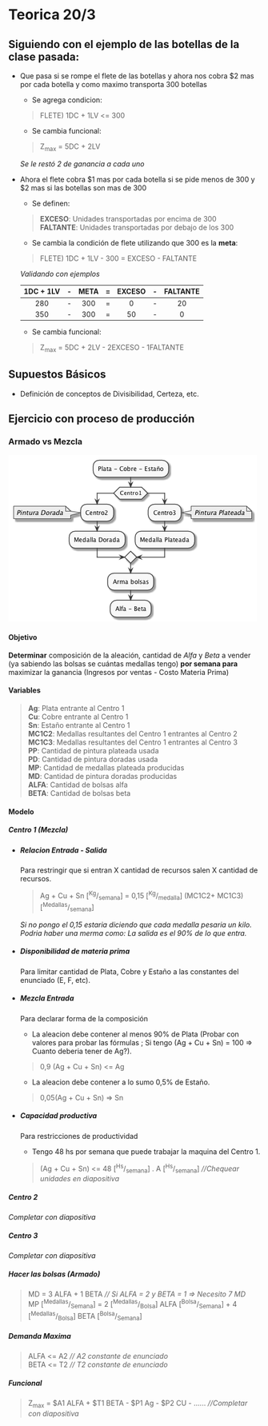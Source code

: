 # Teorica 20/3 
## Siguiendo con el ejemplo de las botellas de la clase pasada:

-   Que pasa si se rompe el flete de las botellas y ahora nos cobra $2 mas por cada botella y como maximo transporta 300 botellas
    -   Se agrega condicion:
    > FLETE) 1DC + 1LV <= 300
    -   Se cambia funcional:
    > Z<sub>max</sub> = 5DC + 2LV
    
    _Se le restó 2 de ganancia a cada uno_
-   Ahora el flete cobra $1 mas por cada botella si se pide menos de 300 y $2 mas si las botellas son mas de 300
    -   Se definen:
    > **EXCESO**: Unidades transportadas por encima de 300 <br>
    **FALTANTE**: Unidades transportadas por debajo de los 300
    - Se cambia la condición de flete utilizando que 300 es la **meta**:
    > FLETE) 1DC + 1LV - 300 = EXCESO - FALTANTE
    
    _Validando con ejemplos_
    
    
    | 1DC + 1LV     | - | META   | = | EXCESO | - | FALTANTE |
    |:-------------:|:-:|:------:|:-:|:------:|:-:|:--------:|
    | 280           | - | 300    | = | 0      | - | 20       |
    | 350           | - | 300    | = | 50     | - | 0        |

    -   Se cambia funcional:
    > Z<sub>max</sub> = 5DC + 2LV - 2EXCESO - 1FALTANTE

## Supuestos Básicos
- Definición de conceptos de Divisibilidad, Certeza, etc.

## Ejercicio con proceso de producción
### Armado vs Mezcla
![alt text](diagramas/armadovsmezcla.png "Armado vs Mezcla")

#### Objetivo
**Determinar** composición de la aleación, cantidad de _Alfa_ y _Beta_ a vender (ya sabiendo las bolsas se cuántas medallas tengo) **por semana para** maximizar la ganancia (Ingresos por ventas - Costo Materia Prima)

#### Variables
> **Ag**: Plata entrante al Centro 1<br>
**Cu**: Cobre entrante al Centro 1<br>
**Sn**: Estaño entrante al Centro 1<br>
**MC1C2**: Medallas resultantes del Centro 1 entrantes al Centro 2<br>
**MC1C3**: Medallas resultantes del Centro 1 entrantes al Centro 3<br>
**PP**: Cantidad de pintura plateada usada<br>
**PD**: Cantidad de pintura doradas usada<br>
**MP**: Cantidad de medallas plateada producidas<br>
**MD**: Cantidad de pintura doradas producidas<br>
**ALFA**: Cantidad de bolsas alfa<br>
**BETA**: Cantidad de bolsas beta<br>

#### Modelo

##### Centro 1 (Mezcla)
- ##### Relacion Entrada - Salida
    Para restringir que si entran X cantidad de recursos salen X cantidad de recursos.
    > Ag + Cu + Sn [<sup>Kg</sup>/<sub>semana</sub>] = 0,15 [<sup>Kg</sup>/<sub>medalla</sub>] (MC1C2+ MC1C3) [<sup>Medallas</sup>/<sub>semana</sub>]

    _Si no pongo el 0,15 estaria diciendo que cada medalla pesaria un kilo._<br>
    _Podria haber una merma como: La salida es el 90% de lo que entra._

- ##### Disponibilidad de materia prima
    Para limitar cantidad de Plata, Cobre y Estaño a las constantes del enunciado (E, F, etc).

- ##### Mezcla Entrada
    Para declarar forma de la composición
    - La aleacion debe contener al menos 90% de Plata (Probar con valores para probar las fórmulas ; Si tengo (Ag + Cu + Sn) = 100 => Cuanto deberia tener de Ag?).
    > 0,9 (Ag + Cu + Sn) <= Ag
    - La aleacion debe contener a lo sumo 0,5% de Estaño.
    > 0,05(Ag + Cu + Sn) => Sn

- ##### Capacidad productiva
    Para restricciones de productividad
    - Tengo 48 hs por semana que puede trabajar la maquina del Centro 1.
    > (Ag + Cu + Sn) <= 48 [<sup>Hs</sup>/<sub>semana</sub>] . A [<sup>Hs</sup>/<sub>semana</sub>] _//Chequear unidades en diapositiva_

##### Centro 2
_Completar con diapositiva_
##### Centro 3
_Completar con diapositiva_

##### Hacer las bolsas (Armado)
> MD = 3 ALFA + 1 BETA _// Si ALFA = 2 y BETA = 1 => Necesito 7 MD_<br>
MP [<sup>Medallas</sup>/<sub>Semana</sub>] = 2 [<sup>Medallas</sup>/<sub>Bolsa</sub>] ALFA [<sup>Bolsa</sup>/<sub>Semana</sub>] + 4 [<sup>Medallas</sup>/<sub>Bolsa</sub>] BETA [<sup>Bolsa</sup>/<sub>Semana</sub>] 

##### Demanda Maxima
> ALFA <= A2 _// A2 constante de enunciado_ <br>
BETA <= T2 _// T2 constante de enunciado_

##### Funcional
> Z<sub>max</sub> = $A1 ALFA + $T1 BETA - $P1 Ag - $P2 CU - ......
_//Completar con diapositiva_
